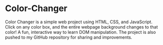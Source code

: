 # Color-Changer
Color Changer is a simple web project using HTML, CSS, and JavaScript. Click on any color box, and the entire webpage background changes to that color! A fun, interactive way to learn DOM manipulation. The project is also pushed to my GitHub repository for sharing and improvements.
